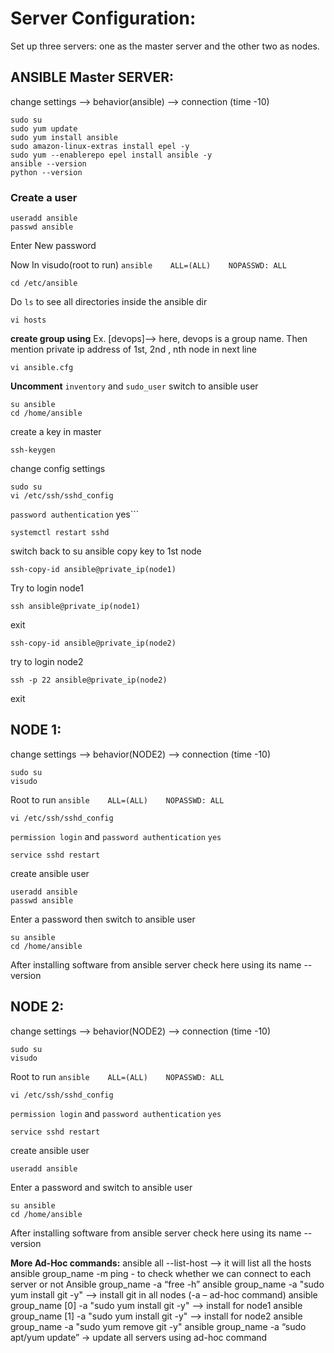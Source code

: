 # Server Configuration:
Set up three servers: one as the master server and the other two as nodes. 

## ANSIBLE Master SERVER:
change settings --> behavior(ansible) --> connection (time -10)
```
sudo su
sudo yum update
sudo yum install ansible
sudo amazon-linux-extras install epel -y
sudo yum --enablerepo epel install ansible -y
ansible --version
python --version
```
### Create a user
```
useradd ansible
passwd ansible
```
Enter New password

Now In visudo(root to run)
`ansible    ALL=(ALL)    NOPASSWD: ALL`
```
cd /etc/ansible
```
Do ```ls``` to see all directories inside the ansible dir 
```
vi hosts
```

**create group using**
Ex. [devops]--> here, devops is a group name.
Then mention private ip address of 1st, 2nd , nth node in next line
   
```
vi ansible.cfg
```
**Uncomment** ```inventory``` and ```sudo_user```
switch to ansible user
```
su ansible
cd /home/ansible
```
create a key in master
```
ssh-keygen
```
change config settings
```
sudo su
vi /etc/ssh/sshd_config
```
```password authentication``` yes```
```
systemctl restart sshd
```
switch back to su ansible
copy key to 1st node
```
ssh-copy-id ansible@private_ip(node1)
```
Try to login node1
```
ssh ansible@private_ip(node1)
```
exit
```
ssh-copy-id ansible@private_ip(node2)
```
try to login node2
```
ssh -p 22 ansible@private_ip(node2)
```
exit

## NODE 1:
change settings --> behavior(NODE2) --> connection (time -10)
```
sudo su
visudo
```
Root to run
```ansible    ALL=(ALL)    NOPASSWD: ALL```
```
vi /etc/ssh/sshd_config
```
```permission login``` and ```password authentication``` ```yes```
```
service sshd restart
```
create ansible user
```
useradd ansible
passwd ansible
```
Enter a password then switch to ansible user
```
su ansible
cd /home/ansible
```
After installing software from ansible server check here using its name --version

## NODE 2:
change settings --> behavior(NODE2) --> connection (time -10)
```
sudo su
visudo
```
Root to run
```ansible    ALL=(ALL)    NOPASSWD: ALL```
```
vi /etc/ssh/sshd_config
```
```permission login``` and ```password authentication``` ```yes```
```
service sshd restart
```
create ansible user
```
useradd ansible
```
Enter a password and switch to ansible user
```
su ansible
cd /home/ansible
```
After installing software from ansible server check here using its name --version

**More Ad-Hoc commands:**
ansible all --list-host   --> it will list all the hosts
ansible group_name -m ping -  to check whether we can connect to each server or not
Ansible group_name -a “free -h”
ansible group_name -a "sudo yum install git -y" --> install git in all nodes (-a – ad-hoc command)
ansible group_name [0] -a "sudo yum install git -y"  --> install for node1 
ansible group_name [1] -a "sudo yum install git -y"  --> install for node2 
ansible group_name -a "sudo yum remove git -y"
ansible group_name -a “sudo apt/yum update” → update all servers using ad-hoc command
